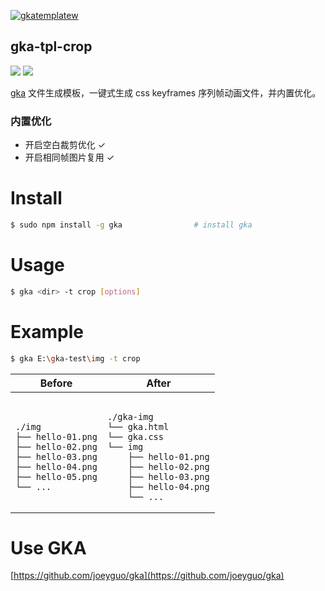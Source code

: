 [![gkatemplatew](https://user-images.githubusercontent.com/10385585/28489021-a9cc83aa-6eea-11e7-8c1b-4bb326bb9fe9.png)](https://github.com/joeyguo/gka)

## gka-tpl-crop

<a href="https://www.npmjs.org/package/gka-tpl-crop"><img src="https://img.shields.io/npm/v/gka-tpl-crop.svg?style=flat"></a>
<a href="https://github.com/joeyguo/gka-tpl-crop#license"><img src="https://img.shields.io/badge/license-MIT-blue.svg"></a>

[gka](https://github.com/joeyguo/gka) 文件生成模板，一键式生成 css keyframes 序列帧动画文件，并内置优化。

### 内置优化

- 开启空白裁剪优化 ✓
- 开启相同帧图片复用 ✓

# Install

```sh
$ sudo npm install -g gka                # install gka
```

# Usage

```sh
$ gka <dir> -t crop [options]
```

# Example

```sh
$ gka E:\gka-test\img -t crop
```

<table>
    <thead>
        <tr><th>Before</th><th>After</th></tr>
    </thead>
    <tbody>
        <tr>
            <td><pre><code>
./img
├── hello-01.png
├── hello-02.png
├── hello-03.png
├── hello-04.png
├── hello-05.png
└── ...
</code></pre></td>
<td><pre><code>
./gka-img
└── gka.html
└── gka.css
└── img
    ├── hello-01.png
    ├── hello-02.png
    ├── hello-03.png
    ├── hello-04.png
    └── ...
</code></pre></td>
        </tr>
    </tbody>
</table>

# Use GKA

[https://github.com/joeyguo/gka](https://github.com/joeyguo/gka)

